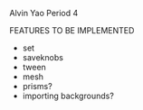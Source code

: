 Alvin Yao Period 4

  FEATURES TO BE IMPLEMENTED
  <ul>
    <li>set</li>
    <li>saveknobs</li>
    <li>tween</li>
    <li>mesh</li>
    <li>prisms?</li>
    <li>importing backgrounds?</li>
  </ul>
  
